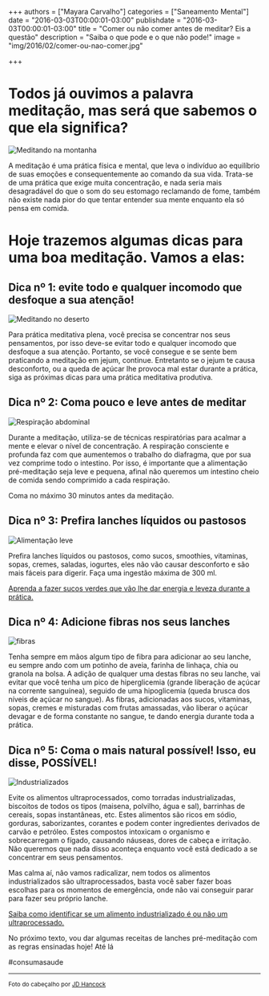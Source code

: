+++
authors = ["Mayara Carvalho"]
categories = ["Saneamento Mental"]
date = "2016-03-03T00:00:01-03:00"
publishdate = "2016-03-03T00:00:01-03:00"
title = "Comer ou não comer antes de meditar? Eis a questão"
description = "Saiba o que pode e o que não pode!"
image = "img/2016/02/comer-ou-nao-comer.jpg"


+++

# Todos já ouvimos a palavra meditação, mas será que sabemos o que ela significa?
![Meditando na montanha](https://s3-sa-east-1.amazonaws.com/blog.autoconexao.org.br/img/2016/01/mulher_meditando_montanha.jpg)

A meditação é uma prática física e mental, que leva o indivíduo ao equilíbrio de suas emoções e consequentemente ao comando da sua vida. Trata-se de uma prática que exige muita concentração, e nada seria mais desagradável do que o som do seu estomago reclamando de fome, também não existe nada pior do que tentar entender sua mente enquanto ela só pensa em comida.

# Hoje trazemos algumas dicas para uma boa meditação. Vamos a elas:

## Dica nº 1: evite todo e qualquer incomodo que desfoque a sua atenção!

![Meditando no deserto](https://s3-sa-east-1.amazonaws.com/blog.autoconexao.org.br/img/2016/01/meditando-no-deserto.jpg)

Para prática meditativa plena, você precisa se concentrar nos seus pensamentos, por isso deve-se evitar todo e qualquer incomodo que desfoque a sua atenção. Portanto, se você consegue e se sente bem praticando a meditação em jejum, continue. Entretanto se o jejum te causa desconforto, ou a queda de açúcar lhe provoca mal estar durante a prática, siga as próximas dicas para uma prática meditativa produtiva.

## Dica nº 2: Coma pouco e leve antes de meditar

![Respiração abdominal](https://s3-sa-east-1.amazonaws.com/blog.autoconexao.org.br/img/2016/01/respiracao-abdominal.jpg)

Durante a meditação, utiliza-se de técnicas respiratórias para acalmar a mente e elevar o nível de concentração. A respiração consciente e profunda faz com que aumentemos o trabalho do diafragma, que por sua vez comprime todo o intestino. Por isso, é importante que a alimentação pré-meditação seja leve e pequena, afinal não queremos um intestino cheio de comida sendo comprimido a cada respiração.

Coma no máximo 30 minutos antes da meditação.


## Dica nº 3: Prefira lanches líquidos ou pastosos

![Alimentação leve](https://s3-sa-east-1.amazonaws.com/blog.autoconexao.org.br/img/2016/01/alimentacao-leve.jpg)


Prefira lanches líquidos ou pastosos, como sucos, smoothies, vitaminas, sopas, cremes, saladas, iogurtes, eles não vão causar desconforto e são mais fáceis para digerir. Faça uma ingestão máxima de 300 ml.

[Aprenda a fazer sucos verdes que vão lhe dar energia e leveza durante a prática.](http://blog.autoconexao.org.br/post/2015/09/suco-verde/)


## Dica  nº 4: Adicione fibras nos seus lanches

![fibras](https://s3-sa-east-1.amazonaws.com/blog.autoconexao.org.br/img/2016/01/fibras.jpg)

Tenha sempre em mãos algum tipo de fibra para adicionar ao seu lanche, eu sempre ando com um potinho de aveia,  farinha de linhaça, chia ou granola na bolsa. A adição de qualquer uma destas fibras no seu lanche, vai evitar que você tenha um pico de hiperglicemia (grande liberação de açúcar na corrente sanguínea), seguido de uma hipoglicemia (queda brusca dos níveis de açúcar no sangue). As fibras, adicionadas aos sucos, vitaminas, sopas, cremes e misturadas com frutas amassadas, vão liberar o açúcar devagar e de forma constante no sangue, te dando energia durante toda a prática.



## Dica nº 5: Coma o mais natural possível! Isso, eu disse, POSSÍVEL!
![Industrializados](https://s3-sa-east-1.amazonaws.com/blog.autoconexao.org.br/img/2016/01/industrializados.jpg)

Evite os alimentos ultraprocessados, como torradas industrializadas, biscoitos de todos os tipos (maisena, polvilho, água e sal), barrinhas de cereais, sopas instantâneas, etc. Estes alimentos são ricos em sódio, gorduras, saborizantes, corantes e podem conter ingredientes derivados de carvão e petróleo. Estes compostos intoxicam o organismo e sobrecarregam o fígado, causando náuseas, dores de cabeça e irritação. Não queremos que nada disso aconteça enquanto você está dedicado a se concentrar em seus pensamentos.

Mas calma aí, não vamos radicalizar, nem todos os alimentos industrializados são ultraprocessados, basta você saber fazer boas escolhas para os momentos de emergência, onde não vai conseguir parar para fazer seu próprio lanche.

[Saiba como identificar se um alimento industrializado é ou não um ultraprocessado.](http://blog.autoconexao.org.br/post/2015/10/alimentos-naturais-vs-industrializados-parte-2/)


No próximo texto, vou dar algumas receitas de lanches pré-meditação com as regras ensinadas hoje! Até lá

#consumasaude



---
<small>Foto do cabeçalho por [JD Hancock](https://www.flickr.com/photos/jdhancock/)</small>
